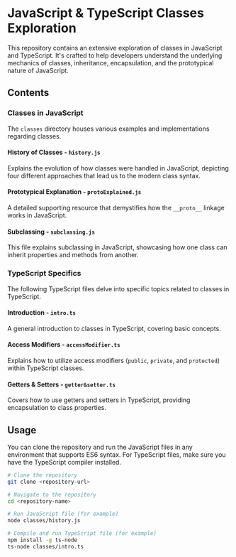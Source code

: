 # JavaScript & TypeScript Classes Exploration

This repository contains an extensive exploration of classes in JavaScript and TypeScript. It's crafted to help developers understand the underlying mechanics of classes, inheritance, encapsulation, and the prototypical nature of JavaScript.

## Contents

### Classes in JavaScript
The `classes` directory houses various examples and implementations regarding classes.

#### History of Classes - `history.js`
Explains the evolution of how classes were handled in JavaScript, depicting four different approaches that lead us to the modern class syntax.

#### Prototypical Explanation - `protoExplained.js`
A detailed supporting resource that demystifies how the `__proto__` linkage works in JavaScript.

#### Subclassing - `subclassing.js`
This file explains subclassing in JavaScript, showcasing how one class can inherit properties and methods from another.

### TypeScript Specifics
The following TypeScript files delve into specific topics related to classes in TypeScript.

#### Introduction - `intro.ts`
A general introduction to classes in TypeScript, covering basic concepts.

#### Access Modifiers - `accessModifier.ts`
Explains how to utilize access modifiers (`public`, `private`, and `protected`) within TypeScript classes.

#### Getters & Setters - `getter&setter.ts`
Covers how to use getters and setters in TypeScript, providing encapsulation to class properties.

## Usage
You can clone the repository and run the JavaScript files in any environment that supports ES6 syntax. For TypeScript files, make sure you have the TypeScript compiler installed.

```bash
# Clone the repository
git clone <repository-url>

# Navigate to the repository
cd <repository-name>

# Run JavaScript file (for example)
node classes/history.js

# Compile and run TypeScript file (for example)
npm install -g ts-node
ts-node classes/intro.ts
